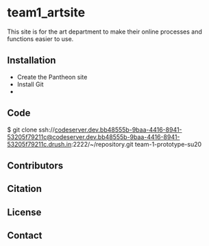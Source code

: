# team1_artsite
This site is for the art department to make their online processes and functions easier to use.
## Installation
* Create the Pantheon site
* Install Git
*
## Code
$ git clone ssh://codeserver.dev.bb48555b-9baa-4416-8941-53205f79211c@codeserver.dev.bb48555b-9baa-4416-8941-53205f79211c.drush.in:2222/~/repository.git team-1-prototype-su20
## Contributors
## Citation
## License
## Contact

